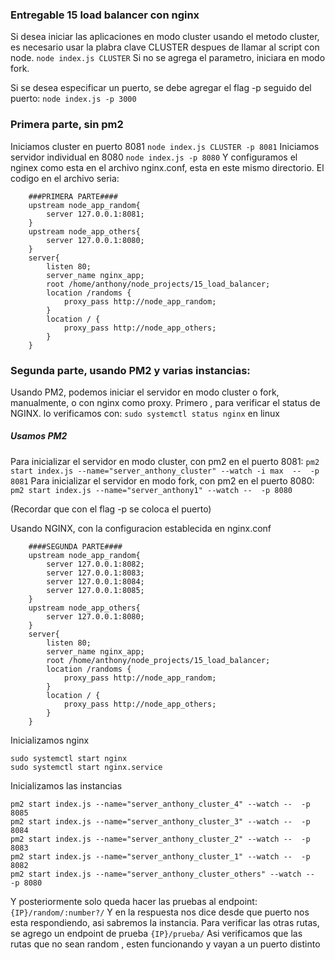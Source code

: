 ### Entregable 15 load balancer con nginx
Si desea iniciar las aplicaciones en modo cluster usando el metodo cluster, es necesario usar la plabra clave CLUSTER despues de llamar al script con node.
`node index.js CLUSTER`
Si no se agrega el parametro, iniciara en modo fork.

Si se desea especificar un puerto, se debe agregar el flag -p seguido del puerto:
`node index.js -p 3000`


### Primera parte, sin pm2

Iniciamos cluster en puerto 8081
`node index.js CLUSTER -p 8081`
Iniciamos servidor individual en 8080
`node index.js -p 8080`
Y configuramos el nginex como esta en el archivo nginx.conf, esta en este mismo directorio.
El codigo en el archivo seria:

```
    ###PRIMERA PARTE####
	upstream node_app_random{
		server 127.0.0.1:8081;
	}
	upstream node_app_others{
		server 127.0.0.1:8080;
	}
	server{
		listen 80;
		server_name nginx_app;
		root /home/anthony/node_projects/15_load_balancer;
		location /randoms {
			proxy_pass http://node_app_random;
		}
		location / {
			proxy_pass http://node_app_others;
		}
	}
```

### Segunda parte, usando PM2 y varias instancias:

Usando PM2, podemos iniciar el servidor en modo cluster o fork, manualmente, o con nginx como proxy.
Primero , para verificar el status de NGINX. lo verificamos con:
`sudo systemctl status nginx` en linux

##### Usamos PM2

Para inicializar el servidor en modo cluster, con pm2 en el puerto 8081:
`pm2 start index.js --name="server_anthony_cluster" --watch -i max  --  -p 8081`
Para inicializar el servidor en modo fork, con pm2 en el puerto 8080:
`pm2 start index.js --name="server_anthony1" --watch --  -p 8080`

(Recordar que con el flag -p se coloca el puerto)

Usando NGINX, con la configuracion establecida en nginx.conf

```
    ####SEGUNDA PARTE####
	upstream node_app_random{
		server 127.0.0.1:8082;
		server 127.0.0.1:8083;
		server 127.0.0.1:8084;
		server 127.0.0.1:8085;
	}
	upstream node_app_others{
		server 127.0.0.1:8080;
	}
	server{
		listen 80;
		server_name nginx_app;
		root /home/anthony/node_projects/15_load_balancer;
		location /randoms {
			proxy_pass http://node_app_random;
		}
		location / {
			proxy_pass http://node_app_others;
		}
	}
```
Inicializamos nginx
```
sudo systemctl start nginx
sudo systemctl start nginx.service 
```
Inicializamos las instancias
```
pm2 start index.js --name="server_anthony_cluster_4" --watch --  -p 8085
pm2 start index.js --name="server_anthony_cluster_3" --watch --  -p 8084
pm2 start index.js --name="server_anthony_cluster_2" --watch --  -p 8083
pm2 start index.js --name="server_anthony_cluster_1" --watch --  -p 8082
pm2 start index.js --name="server_anthony_cluster_others" --watch --  -p 8080
```

Y posteriormente solo queda hacer las pruebas al endpoint:
`{IP}/random/:number?/`
Y en la respuesta nos dice desde que puerto nos esta respondiendo, asi sabremos la instancia.
Para verificar las otras rutas, se agrego un endpoint de prueba
`{IP}/prueba/`
Asi verificamos que las rutas que no sean random , esten funcionando y vayan a un puerto distinto
